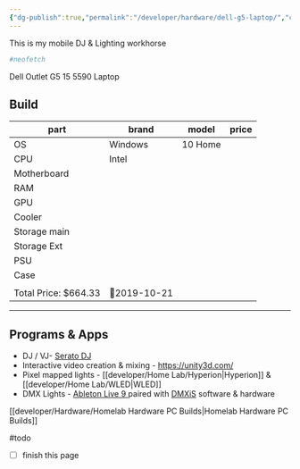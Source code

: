 ```yaml
---
{"dg-publish":true,"permalink":"/developer/hardware/dell-g5-laptop/","created":"2025-04-09T22:15:13.359-05:00","updated":"2025-04-09T11:37:00.000-05:00"}
---
```



This is my mobile DJ & Lighting workhorse 

```bash
#neofetch
```

Dell Outlet G5 15 5590 Laptop

## Build
| part         | brand   | model | price |
| ------------ | ------- | ----- | ----- |
| OS           | Windows | 10 Home    |       |
| CPU          | Intel   |       |       |
| Motherboard  |         |       |       |
| RAM          |         |       |       |
| GPU          |         |       |       |
| Cooler       |         |       |       |
| Storage main |         |       |       |
| Storage Ext  |         |       |       |
| PSU          |         |       |       |
| Case         |         |       |       |
|              |         |       |       |
Total Price: $664.33 | 📅2019-10-21

---
## Programs & Apps
- DJ / VJ- [Serato DJ ](https://serato.com/dj)
- Interactive video creation & mixing - https://unity3d.com/
- Pixel mapped lights - [[developer/Home Lab/Hyperion\|Hyperion]] & [[developer/Home Lab/WLED\|WLED]]
- DMX Lights - [Ableton Live 9 ](https://www.ableton.com/en/blog/live-9-7-available-now/) paired with [DMXiS](https://www.dmxis.com/) software & hardware

[[developer/Hardware/Homelab Hardware PC Builds\|Homelab Hardware PC Builds]]

#todo 
- [ ] finish this page